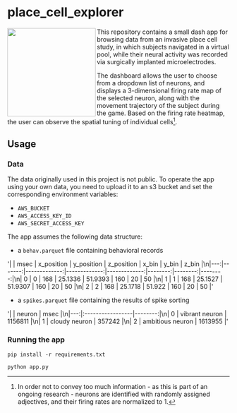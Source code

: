 # place_cell_explorer

<img align="left" width=200 src="https://i.pinimg.com/originals/c1/74/41/c174418986a7ac6636cc9635b56b7cc3.gif">

This repository contains a small dash app for browsing data from an invasive place cell study, in which subjects navigated in a virtual pool, while their neural activity was recorded via surgically implanted microelectrodes.

The dashboard allows the user to choose from a dropdown list of neurons, and displays a 3-dimensional firing rate map of the selected neuron, along with the movement trajectory of the subject during the game. Based on the firing rate heatmap, the user can observe the spatial tuning of individual cells[^*].

## Usage

### Data

The data originally used in this project is not public. To operate the app using your own data, you need to upload it to an s3 bucket and set the corresponding environment variables:
* `AWS_BUCKET`
* `AWS_ACCESS_KEY_ID`
* `AWS_SECRET_ACCESS_KEY`

The app assumes the following data structure:

* a `behav.parquet` file containing behavioral records

'|    |   msec |   x_position |   y_position |   z_position |   x_bin |   y_bin |   z_bin |\n|---:|-------:|-------------:|-------------:|-------------:|--------:|--------:|--------:|\n|  0 |      0 |          168 |      25.1336 |      51.9393 |     160 |      20 |      50 |\n|  1 |      1 |          168 |      25.1527 |      51.9307 |     160 |      20 |      50 |\n|  2 |      2 |          168 |      25.1718 |      51.922  |     160 |      20 |      50 |'

* a `spikes.parquet` file containing the results of spike sorting

'|    | neuron           |    msec |\n|---:|:-----------------|--------:|\n|  0 | vibrant neuron   | 1156811 |\n|  1 | cloudy neuron    |  357242 |\n|  2 | ambitious neuron | 1613955 |'

### Running the app

`pip install -r requirements.txt`

`python app.py`


[^*]: In order not to convey too much information - as this is part of an ongoing research - neurons are identified with randomly assigned adjectives, and their firing rates are normalized to 1.

